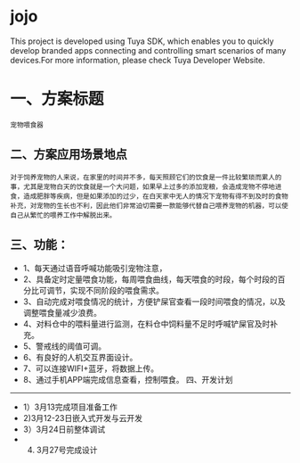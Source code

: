 # jojo
This project is developed using Tuya SDK, which enables you to quickly develop branded apps connecting and controlling smart scenarios of many devices.For more information, please check Tuya Developer Website.

一、方案标题
==
    宠物喂食器
二、方案应用场景地点
-------------------
    对于饲养宠物的人来说，在家里的时间并不多，每天照顾它们的饮食是一件比较繁琐而累人的事，尤其是宠物白天的饮食就是一个大问题，如果早上过多的添加宠粮，会造成宠物不停地进食，造成肥胖等疾病，但是如果添加的过少，在白天家中无人的情况下宠物有得不到及时的食物补充，对宠物的生长也不利，因此他们非常迫切需要一款能够代替自己喂养宠物的机器，可以使自己从繁忙的喂养工作中解脱出来。
三、功能：
-------
  * 1、每天通过语音呼喊功能吸引宠物注意，
  * 2、具备定时定量喂食功能，每周喂食曲线，每天喂食的时段，每个时段的百分比可调节，实现不同阶段的喂食需求。
  * 3、自动完成对喂食情况的统计，方便铲屎官查看一段时间喂食的情况，以及调整喂食量减少浪费。
  * 4、对料仓中的喂料量进行监测，在料仓中饲料量不足时呼喊铲屎官及时补充。
  * 5、警戒线的阈值可调。
  * 6、有良好的人机交互界面设计。
  * 7、可以连接WIFI+蓝牙，将数据上传。
  * 8、通过手机APP端完成信息查看，控制喂食。
四、开发计划
------------
 * 1）3月13完成项目准备工作
 * 2)3月12-23日嵌入式开发与云开发
 * 3）3月24日前整体调试
 * 4) 3月27号完成设计
